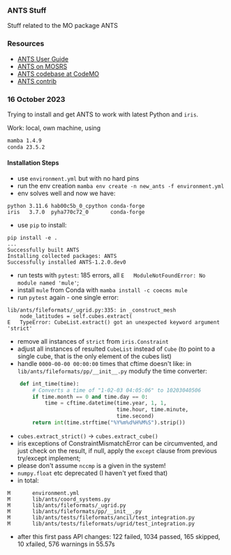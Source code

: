 ### ANTS Stuff

Stuff related to the MO package ANTS

### Resources

- [ANTS User Guide](https://code.metoffice.gov.uk/doc/ancil/ants/latest/index.html)
- [ANTS on MOSRS](https://code.metoffice.gov.uk/trac/ancil)
- [ANTS codebase at CodeMO](https://code.metoffice.gov.uk/svn/ancil/ants/)
- [ANTS contrib](https://code.metoffice.gov.uk/trac/ancil/browser/contrib/)

### 16 October 2023

Trying to install and get ANTS to work with latest Python and ``iris``.

Work: local, own machine, using

```bash
mamba 1.4.9
conda 23.5.2
```

#### Installation Steps

- use ``environment.yml`` but with no hard pins
- run the env creation ``mamba env create -n new_ants -f environment.yml``
- env solves well and now we have:

```
python 3.11.6 hab00c5b_0_cpython conda-forge
iris   3.7.0  pyha770c72_0       conda-forge
```
- use ``pip`` to install:

```
pip install -e .
...
Successfully built ANTS
Installing collected packages: ANTS
Successfully installed ANTS-1.2.0.dev0
```
- run tests with ``pytest``: 185 errors, all ``E   ModuleNotFoundError: No module named 'mule'``;
- install ``mule`` from Conda with ``mamba install -c coecms mule``
- run ``pytest`` again - one single error:
```
lib/ants/fileformats/_ugrid.py:335: in _construct_mesh
    node_latitudes = self.cubes.extract(
E   TypeError: CubeList.extract() got an unexpected keyword argument 'strict'
```
- remove all instances of `strict` from `iris.Constraint`
- adjust all instances of resulted `CubeList` instead of `Cube` (to point to a single cube, that is the only element of the cubes list)
- handle `0000-00-00 00:00:00` times that cftime doesn't like: in `lib/ants/fileformats/pp/__init__.py` modufy the time converter:

```python
    def int_time(time):
        # Converts a time of "1-02-03 04:05:06" to 10203040506
        if time.month == 0 and time.day == 0:
            time = cftime.datetime(time.year, 1, 1,
                                   time.hour, time.minute,
                                   time.second)
        return int(time.strftime("%Y%m%d%H%M%S").strip())
```
- `cubes.extract_strict()` -> `cubes.extract_cube()`
- iris exceptions of ConstraintMismatchError can be circumvented, and just check on the result,
  if null, apply the `except` clause from previous try/except implement;
- please don't assume `nccmp` is a given in the system!
- `numpy.float` etc deprecated (I haven't yet fixed that)
- in total:
```
M       environment.yml
M       lib/ants/coord_systems.py
M       lib/ants/fileformats/_ugrid.py
M       lib/ants/fileformats/pp/__init__.py
M       lib/ants/tests/fileformats/ancil/test_integration.py
M       lib/ants/tests/fileformats/ugrid/test_integration.py
```
- after this first pass API changes: 122 failed, 1034 passed, 165 skipped, 10 xfailed, 576 warnings in 55.57s 
